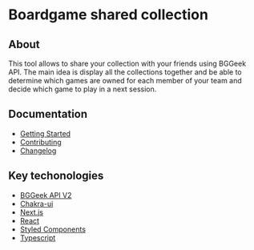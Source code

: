 # Boardgame shared collection

## About

This tool allows to share your collection with your friends using BGGeek API. The main idea is display all the collections together and be able to determine which games are owned for each member of your team and decide which game to play in a next session.

## Documentation

- [Getting Started][how-to-start]
- [Contributing][contributing]
- [Changelog][changelog]

## Key techonologies

- [BGGeek API V2][bggeek-api-v2]
- [Chakra-ui][chakra-ui]
- [Next.js][nextjs]
- [React][react]
- [Styled Components][styled-components]
- [Typescript][typescript]


[how-to-start]: docs/HOW_TO_START.md
[changelog]: CHANGELOG.md
[contributing]: CONTRIBUTING.md

[bggeek-api-v2]: https://boardgamegeek.com/wiki/page/BGG_XML_API2#toc11
[chakra-ui]: https://chakra-ui.com/
[conventional-commits]: https://www.conventionalcommits.org/en/v1.0.0/
[docs]: https://commoncode:The%20Three%20Rs@docs.ebiac-staging.commonapp.space/
[nextjs]: https://nextjs.org/
[react]: https://reactjs.org/
[styled-components]: https://www.styled-components.com/
[typescript]: http://www.typescriptlang.org/
